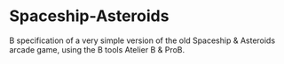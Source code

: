 # Spaceship-Asteroids
B specification of a very simple version of the old  Spaceship &amp; Asteroids arcade game, using the B tools Atelier B &amp; ProB. 
